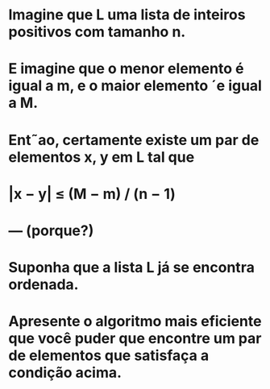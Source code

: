 # Imagine que L uma lista de inteiros positivos com tamanho n.
# E imagine que o menor elemento é igual a m, e o maior elemento ´e igual a M.
# Ent˜ao, certamente existe um par de elementos x, y em L tal que
# |x − y| ≤ (M − m) / (n − 1)
# — (porque?)
# Suponha que a lista L já se encontra ordenada.
# Apresente o algoritmo mais eficiente que você puder que encontre um par de elementos que satisfaça a condição acima.
